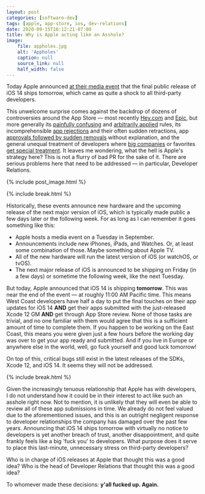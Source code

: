 ```yaml
---
layout: post
categories: [software-dev]
tags: [apple, app-store, ios, dev-relations]
date: 2020-09-15T18:12:21-07:00
title: Why is Apple acting like an Asshole?
image:
    file: appholes.jpg
    alt: 'Appholes'
    caption: null
    source_link: null
    half_width: false
---
```


Today Apple announced [at their media event](https://www.apple.com/apple-events/september-2020/) that the final public release of iOS 14 ships tomorrow, which came as quite a shock to all third-party developers.

<!--excerpt-->

This unwelcome surprise comes against the backdrop of dozens of controversies around the App Store &mdash; most recently [Hey.com](https://www.theverge.com/2020/6/16/21293419/hey-apple-rejection-ios-app-store-dhh-gangsters-antitrust) and [Epic](https://daringfireball.net/linked/2020/08/28/apple-terminates-epic-games-account), but more generally its [painfully confusing](https://marco.org/2020/09/11/app-review-changes) and [arbitrarily applied](https://inessential.com/2020/05/10/heads_up_to_rss_reader_authors) rules, its incomprehensible [app rejections](https://mjtsai.com/blog/tag/rejection/) and their often sudden retractions, app [approvals followed by sudden removals](https://www.macrumors.com/2016/03/07/flexbright-adjust-display-temperature/) without explanation, and the general unequal treatment of developers where [big companies](https://gizmodo.com/researchers-uber-s-ios-app-had-secret-permissions-that-1819177235) or favorites [get special treatment](https://mjtsai.com/blog/2019/02/27/bbedit-12-6-to-return-to-the-mac-app-store/). It leaves me wondering, what the hell is Apple's strategy here? This is not a flurry of bad PR for the sake of it. There are serious problems here that need to be addressed &mdash; in particular, Developer Relations.

{% include post_image.html %}

{% include break.html %}

Historically, these events announce new hardware and the upcoming release of the next major version of iOS, which is typically made public a few days later or the following week. For as long as I can remember it goes something like this:

- Apple hosts a media event on a Tuesday in September.
- Announcements include new iPhones, iPads, and Watches. Or, at least some combination of those. Maybe something about Apple TV.
- All of the new hardware will run the latest version of iOS (or watchOS, or tvOS).
- The next major release of iOS is announced to be shipping on Friday (in a few days) or sometime the following week, like the next Tuesday.

But today, Apple announced that iOS 14 is shipping **tomorrow**. This was near the end of the event &mdash; at roughly 11:00 AM Pacific time. This means West Coast developers have half a day to put the final touches on their app updates for iOS 14 **AND** get their apps submitted with the just-released Xcode 12 GM **AND** get through App Store review. None of those tasks are trivial, and no one familiar with them would agree that this is a sufficient amount of time to complete them. If you happen to be working on the East Coast, this means you were given just a few hours before the working day was over to get your app ready and submitted. And if you live in Europe or anywhere else in the world, well, go fuck yourself and good luck tomorrow!

On top of this, critical bugs still exist in the latest releases of the SDKs, Xcode 12, and iOS 14. It seems they will not be addressed.

{% include break.html %}

Given the increasingly tenuous relationship that Apple has with developers, I do not understand how it could be in their interest to act like such an asshole right now. Not to mention, it is unlikely that they will even be able to review all of these app submissions in time. We already do not feel valued due to the aforementioned issues, and this is an outright negligent response to developer relationships the company has damaged over the past few years. Announcing that iOS 14 ships tomorrow with virtually no notice to developers is yet another breach of trust, another disappointment, and quite frankly feels like a big 'fuck you' to developers. What purpose does it serve to place this last-minute, unnecessary stress on third-party developers?

Who is in charge of iOS releases at Apple that thought this was a good idea? Who is the head of Developer Relations that thought this was a good idea?

To whomever made these decisions: **y'all fucked up. Again.**
